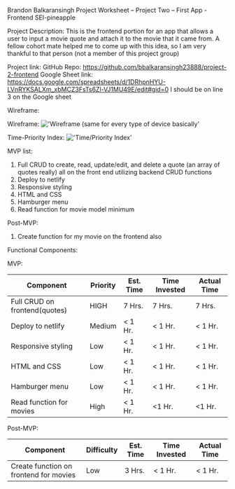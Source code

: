 Brandon Balkaransingh
Project Worksheet – Project Two – First App - Frontend
SEI-pineapple

Project Description:
This is the frontend portion for an app that allows a user to input a movie quote and attach it to the movie that it came from. A fellow cohort mate helped me to come up with this idea, so I am very thankful to that person (not a member of this project group)



Project link: 
GitHub Repo: https://github.com/bbalkaransingh23888/project-2-frontend
Google Sheet link: https://docs.google.com/spreadsheets/d/1DRhpnHYU-LVnRYKSALXm_xbMCZ3FsTs6Zl-VJ1MU49E/edit#gid=0
I should be on line 3 on the Google sheet


Wireframe:

Wireframe: !['Wireframe (same for every type of device basically'](/Users/marilynbalkaransingh/Documents/project-2/image3.jpeg)
 

Time-Priority Index: !['Time/Priority Index'](/Users/marilynbalkaransingh/Documents/project-2/image4.jpeg)
 
MVP list:
1)	Full CRUD to create, read, update/edit, and delete a quote (an array of quotes really) all on the front end utilizing backend CRUD functions
2)	Deploy to netlify
3)	Responsive styling
4)	HTML and CSS
5)	Hamburger menu
6)  Read function for movie model minimum  



Post-MVP: 
1)	Create function for my movie on the frontend also 


Functional Components: 

MVP:

|Component|Priority|Est. Time|Time Invested|Actual Time|
|---------|--------|---------|-------------|-----------|
|Full CRUD on frontend(quotes)|HIGH|7 Hrs.|7 Hrs.|7 Hrs.| 		
|Deploy to netlify|Medium|< 1 Hr.|< 1 Hr.|< 1 Hr.| 		
|Responsive styling|Low|< 1 Hr.|< 1 Hr.|< 1 Hr.| 		
|HTML and CSS|Low|< 1 Hr.|< 1 Hr.|< 1 Hr.| 		
|Hamburger menu|Low|< 1 Hr.|< 1 Hr.|< 1 Hr.|
|Read function for movies|High|< 1 Hr.|<1 Hr.|<1 Hr.|		
		

Post-MVP:

|Component|Difficulty|Est. Time|Time Invested|Actual Time|
|---------|--------------------|---------|-------------|-----------|
|Create function on frontend for movies|Low|3 Hrs.|< 1 Hr.|< 1 Hr.|

